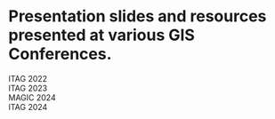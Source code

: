 # Presentation slides and resources presented at various GIS Conferences.
ITAG 2022\
ITAG 2023\
MAGIC 2024\
ITAG 2024
